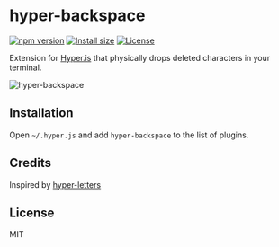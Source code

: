 # hyper-backspace

[![npm version][npm-src]][npm-href]
[![Install size][packagephobia-src]][packagephobia-href]
[![License][license-src]][license-href]

Extension for [Hyper.is](https://hyper.is) that physically drops deleted characters in your terminal.

![hyper-backspace](https://user-images.githubusercontent.com/184220/55085247-a5ebd480-50a6-11e9-8590-5064eb58debf.gif)

## Installation

Open `~/.hyper.js` and add `hyper-backspace` to the list of plugins.

## Credits

Inspired by [hyper-letters](https://github.com/KeeTraxx/hyper-letters)

## License

MIT

[npm-src]: https://badgen.net/npm/v/hyper-backspace
[npm-href]: https://www.npmjs.com/package/hyper-backspace
[packagephobia-src]: https://badgen.net/packagephobia/install/hyper-backspace
[packagephobia-href]: https://packagephobia.now.sh/result?p=hyper-backspace
[license-src]: https://badgen.net/github/license/artbit/hyper-backspace
[license-href]: LICENSE.md
